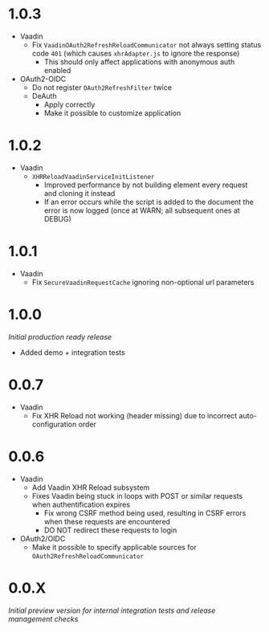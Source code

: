 # 1.0.3
* Vaadin
    * Fix ``VaadinOAuth2RefreshReloadCommunicator`` not always setting status code ``401`` (which causes ``xhrAdapter.js`` to ignore the response)
        * This should only affect applications with anonymous auth enabled
* OAuth2-OIDC
    * Do not register ``OAuth2RefreshFilter`` twice
    * DeAuth
        * Apply correctly
        * Make it possible to customize application

# 1.0.2
* Vaadin
    * ``XHRReloadVaadinServiceInitListener``
        * Improved performance by not building element every request and cloning it instead
        * If an error occurs while the script is added to the document the error is now logged (once at WARN; all subsequent ones at DEBUG)

# 1.0.1
* Vaadin
    * Fix ``SecureVaadinRequestCache`` ignoring non-optional url parameters

# 1.0.0
_Initial production ready release_

* Added demo + integration tests

# 0.0.7
* Vaadin
    * Fix XHR Reload not working (header missing) due to incorrect auto-configuration order

# 0.0.6
* Vaadin
    * Add Vaadin XHR Reload subsystem
    * Fixes Vaadin being stuck in loops with POST or similar requests when authentification expires
        * Fix wrong CSRF method being used, resulting in CSRF errors when these requests are encountered
        * DO NOT redirect these requests to login
* OAuth2/OIDC
    * Make it possible to specify applicable sources for ``OAuth2RefreshReloadCommunicator`` 

# 0.0.X

_Initial preview version for internal integration tests and release management checks_
